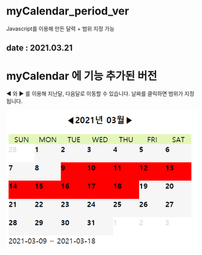 # myCalendar_period_ver

Javascript를 이용해 만든 달력 + 범위 지정 가능

## date : 2021.03.21
# myCalendar 에 기능 추가된 버전

◀ 와 ▶ 를 이용해 지난달, 다음달로 이동할 수 있습니다.
날짜를 클릭하면 범위가 지정됩니다.

![달력 미리보기](calendar_period.PNG)
